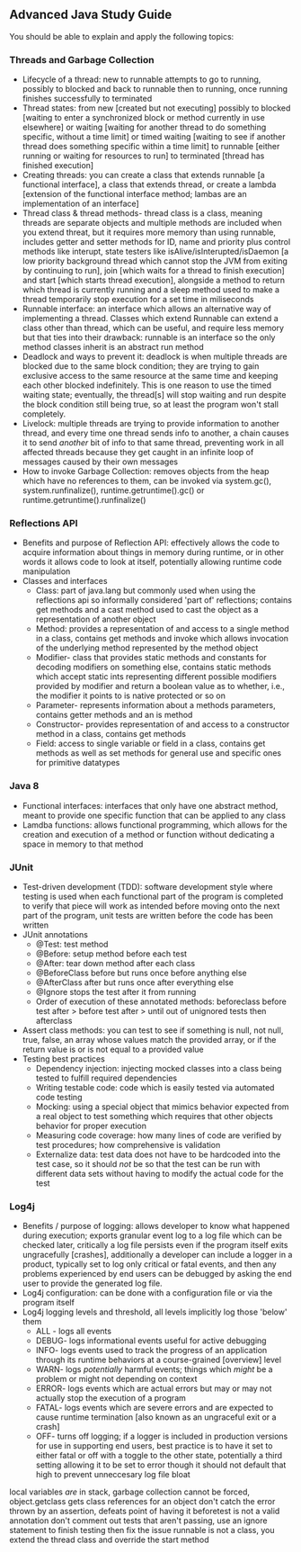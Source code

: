 ## Advanced Java Study Guide

You should be able to explain and apply the following topics:

### Threads and Garbage Collection
- Lifecycle of a thread: new to runnable attempts to go to running, possibly to blocked and back to runnable then to running, once running finishes successfully to terminated
- Thread states: from new [created but not executing] possibly to blocked [waiting to enter a synchronized block or method currently in use elsewhere] or waiting [waiting for another thread to do something specific, without a time limit] or timed waiting [waiting to see if another thread does something specific within a time limit] to  runnable [either running or waiting for resources to run] to terminated [thread has finished execution]
- Creating threads: you can create a class that extends runnable [a functional interface], a class that extends thread, or create a lambda [extension of the functional interface method; lambas are an implementation of an interface]
- Thread class & thread methods- thread class is a class, meaning threads are separate objects and multiple methods are included when you extend threat, but it requires more memory than using runnable, includes getter and setter methods for ID, name and priority plus control methods like interupt, state testers like isAlive/isInterupted/isDaemon [a low priority background thread which cannot stop the JVM from exiting by continuing to run], join [which waits for a thread to finish execution] and start [which starts thread execution], alongside a method to return which thread is currently running and a sleep method used to make a thread temporarily stop execution for a set time in miliseconds
- Runnable interface: an interface which allows an alternative way of implementing a thread. Classes which extend Runnable can extend a class other than thread, which can be useful, and require less memory but that ties into their drawback: runnable is an interface so the only method classes inherit is an abstract run method
- Deadlock and ways to prevent it: deadlock is when multiple threads are blocked due to the same block condition; they are trying to gain exclusive access to the same resource at the same time and keeping each other blocked indefinitely. This is one reason to use the timed waiting state; eventually, the thread[s] will stop waiting and run despite the block condition still being true, so at least the program won't stall completely.
- Livelock: multiple threads are trying to provide information to another thread, and every time one thread sends info to another, a chain causes it to send *another* bit of info to that same thread, preventing work in all affected threads because they get caught in an infinite loop of messages caused by their own messages
- How to invoke Garbage Collection: removes objects from the heap which have no references to them, can be invoked via system.gc(), system.runfinalize(), runtime.getruntime().gc() or runtime.getruntime().runfinalize()

### Reflections API
- Benefits and purpose of Reflection API: effectively allows the code to acquire information about things in memory during runtime, or in other words it allows code to look at itself, potentially allowing runtime code manipulation
- Classes and interfaces
  - Class: part of java.lang but commonly used when using the reflections api so informally considered 'part of' reflections; contains get methods and a cast method used to cast the object as a representation of another object
  - Method: provides a representation of and access to a single method in a class, contains get methods and invoke which allows invocation of the underlying method represented by the method object
  - Modifier- class that provides static methods and constants for decoding modifiers on something else, contains static methods which accept static ints representing different possible modifiers provided by modifier and return a boolean value as to whether, i.e., the modifier it points to is native protected or so on
  - Parameter- represents information about a methods parameters, contains getter methods and an is method 
  - Constructor- provides representation of and access to a constructor method in a class, contains get methods
  - Field: access to single variable or field in a class, contains get methods as well as set methods for general use and specific ones for primitive datatypes 

### Java 8
- Functional interfaces: interfaces that only have one abstract method, meant to provide one specific function that can be applied to any class
- Lamdba functions: allows functional programming, which allows for the creation and execution of a method or function without dedicating a space in memory to that method

### JUnit
- Test-driven development (TDD): software development style where testing is used when each functional part of the program is completed to verify that piece will work as intended before moving onto the next part of the program, unit tests are written before the code has been written
- JUnit annotations
  - @Test: test method
  - @Before: setup method before each test
  - @After: tear down method after each class
  - @BeforeClass before but runs once before anything else
  - @AfterClass after but runs once after everything else
  - @Ignore stops the test after it from running
  - Order of execution of these annotated methods: beforeclass before test after > before test after > until out of unignored tests then afterclass
- Assert class methods: you can test to see if something is null, not null, true, false, an array whose values match the provided array, or if the return value is or is not equal to a provided value
- Testing best practices
  - Dependency injection: injecting mocked classes into a class being tested to fulfill required dependencies 
  - Writing testable code: code which is easily tested via automated code testing 
  - Mocking: using a special object that mimics behavior expected from a real object to test something which requires that other objects behavior for proper execution 
  - Measuring code coverage: how many lines of code are verified by test procedures; how comprehensive is validation
  - Externalize data: test data does not have to be hardcoded into the test case, so it should *not* be so that the test can be run with different data sets without having to modify the actual code for the test 

### Log4j
- Benefits / purpose of logging: allows developer to know what happened during execution; exports granular event log to a log file which can be checked later, critically a log file persists even if the program itself exits ungracefully [crashes], additionally a developer can include a logger in a product, typically set to log only critical or fatal events, and then any problems experienced by end users can be debugged by asking the end user to provide the generated log file.
- Log4j configuration: can be done with a configuration file or via the program itself 
- Log4j logging levels and threshold, all levels implicitly log those 'below' them
  - ALL - logs all events
  - DEBUG- logs informational events useful for active debugging
  - INFO- logs events used to track the progress of an application through its runtime behaviors at a course-grained [overview] level
  - WARN- logs *potentially* harmful events; things which *might* be a problem or might not depending on context
  - ERROR- logs events which are actual errors but may or may not actually stop the execution of a program
  - FATAL- logs events which are severe errors and are expected to cause runtime termination [also known as an ungraceful exit or a crash]
  - OFF- turns off logging; if a logger is included in production versions for use in supporting end users, best practice is to have it set to either fatal or off with a toggle to the other state, potentially a third setting allowing it to be set to error though it should not default that high to prevent unneccesary log file bloat

local variables *are* in stack,
garbage collection cannot be forced,
object.getclass gets class references for an object
don't catch the error thrown by an assertion, defeats point of having it
beforetest is not a valid annotation 
don't comment out tests that aren't passing, use an ignore statement to finish testing then fix the issue
runnable is not a class, you extend the thread class and override the start method
